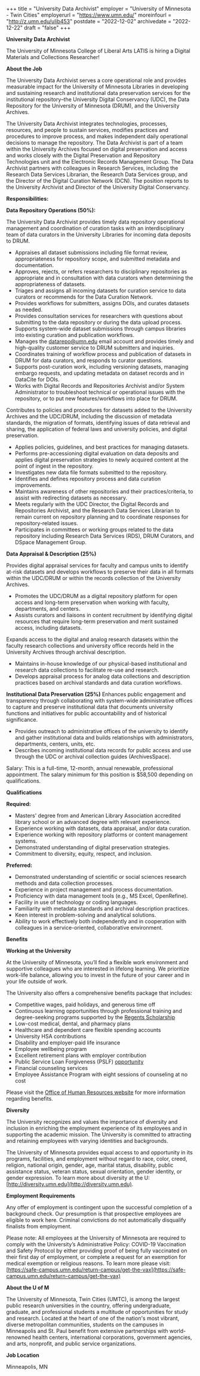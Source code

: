 +++
title = "University Data Archivist"
employer = "University of Minnesota - Twin Cities"
employerurl = "https://www.umn.edu/"
moreinfourl = "http://z.umn.edu/ulib453"
postdate = "2022-12-02"
archivedate = "2022-12-22"
draft = "false"
+++

**University Data Archivist**

The University of Minnesota College of Liberal Arts LATIS is hiring a Digital Materials and Collections Researcher! 

**About the Job**

The University Data Archivist serves a core operational role and provides measurable impact for the University of Minnesota Libraries in developing and sustaining research and institutional data preservation services for the institutional repository–the University Digital Conservancy (UDC), the Data Repository for the University of Minnesota (DRUM), and the University Archives.

The University Data Archivist integrates technologies, processes, resources, and people to sustain services, modifies practices and procedures to improve process, and makes independent daily operational decisions to manage the repository. The Data Archivist is part of a team within the University Archives focused on digital preservation and access and works closely with the Digital Preservation and Repository Technologies unit and the Electronic Records Management Group. The Data Archivist partners with colleagues in Research Services, including the Research Data Services Librarian, the Research Data Services group, and the Director of the Digital Curation Network (DCN). The position reports to the University Archivist and Director of the University Digital Conservancy.

**Responsibilities:**

**Data Repository Operations (50%):**

The University Data Archivist provides timely data repository operational management and coordination of curation tasks with an interdisciplinary team of data curators in the University Libraries for incoming data deposits to DRUM.

- Appraises all dataset submissions including file format review, appropriateness for repository scope, and submitted metadata and documentation.
- Approves, rejects, or refers researchers to disciplinary repositories as appropriate and in consultation with data curators when determining the appropriateness of datasets.
- Triages and assigns all incoming datasets for curation service to data curators or recommends for the Data Curation Network.
- Provides workflows for submitters, assigns DOIs, and curates datasets as needed.
- Provides consultation services for researchers with questions about submitting to the data repository or during the data upload process.
- Supports system-wide dataset submissions through campus libraries into existing curation and publication workflows.
- Manages the datarepo@umn.edu email account and provides timely and high-quality customer service to DRUM submitters and inquiries.
- Coordinates training of workflow process and publication of datasets in DRUM for data curators, and responds to curator questions.
- Supports post-curation work, including versioning datasets, managing embargo requests, and updating metadata on dataset records and in DataCite for DOIs.
- Works with Digital Records and Repositories Archivist and/or System Administrator to troubleshoot technical or operational issues with the repository, or to put new features/workflows into place for DRUM.

Contributes to policies and procedures for datasets added to the University Archives and the UDC/DRUM, including the discussion of metadata standards, the migration of formats, identifying issues of data retrieval and sharing, the application of federal laws and university policies, and digital preservation.

- Applies policies, guidelines, and best practices for managing datasets.
- Performs pre-accessioning digital evaluation on data deposits and applies digital preservation strategies to newly acquired content at the point of ingest in the repository.
- Investigates new data file formats submitted to the repository.
- Identifies and defines repository process and data curation improvements.
- Maintains awareness of other repositories and their practices/criteria, to assist with redirecting datasets as necessary.
- Meets regularly with the UDC Director, the Digital Records and Repositories Archivist, and the Research Data Services Librarian to remain current on repository planning and to coordinate responses for repository-related issues.
- Participates in committees or working groups related to the data repository including Research Data Services (RDS), DRUM Curators, and DSpace Management Group.


**Data Appraisal & Description (25%)**

Provides digital appraisal services for faculty and campus units to identify at-risk datasets and develops workflows to preserve their data in all formats within the UDC/DRUM or within the records collection of the University Archives.

- Promotes the UDC/DRUM as a digital repository platform for open access and long-term preservation when working with faculty, departments, and centers.
- Assists curators and liaisons in content recruitment by identifying digital resources that require long-term preservation and merit sustained access, including datasets.

Expands access to the digital and analog research datasets within the faculty research collections and university office records held in the University Archives through archival description.

- Maintains in-house knowledge of our physical-based institutional and research data collections to facilitate re-use and research.
- Develops appraisal process for analog data collections and description practices based on archival standards and data curation workflows.


**Institutional Data Preservation (25%)**
Enhances public engagement and transparency through collaborating with system-wide administrative offices to capture and preserve institutional data that documents university functions and initiatives for public accountability and of historical significance.

- Provides outreach to administrative offices of the university to identify and gather institutional data and builds relationships with administrators, departments, centers, units, etc.
- Describes incoming institutional data records for public access and use through the UDC or archival collection guides (ArchivesSpace).

Salary: This is a full-time, 12-month, annual renewable, professional appointment.  The salary minimum for this position is $58,500 depending on qualifications. 

**Qualifications**

**Required:**

- Masters' degree from and American Library Association accredited library school or an advanced degree with relevant experience.
- Experience working with datasets, data appraisal, and/or data curation.
- Experience working with repository platforms or content management systems.
- Demonstrated understanding of digital preservation strategies.
- Commitment to diversity, equity, respect, and inclusion.

**Preferred:**

- Demonstrated understanding of scientific or social sciences research methods and data collection processes.
- Experience in project management and process documentation.
- Proficiency with data management tools (e.g., MS Excel, OpenRefine).
- Facility in use of technology or coding languages.
- Familiarity with metadata standards and archival description practices.
- Keen interest in problem-solving and analytical solutions.
- Ability to work effectively both independently and in cooperation with colleagues in a service-oriented, collaborative environment.

**Benefits**

**Working at the University**

At the University of Minnesota, you’ll find a flexible work environment and supportive colleagues who are interested in lifelong learning.  We prioritize work-life balance, allowing you to invest in the future of your career and in your life outside of work.

The University also offers a comprehensive benefits package that includes:

- Competitive wages, paid holidays, and generous time off
- Continuous learning opportunities through professional training and degree-seeking programs supported by the [Regents Scholarship](https://onestop.umn.edu/finances/regents-scholarship-program)
- Low-cost medical, dental, and pharmacy plans
- Healthcare and dependent care flexible spending accounts
- University HSA contributions
- Disability and employer-paid life insurance
- Employee wellbeing program
- Excellent retirement plans with employer contribution
- Public Service Loan Forgiveness (PSLF) [opportunity](https://studentaid.gov/manage-loans/forgiveness-cancellation/public-service)
- Financial counseling services 
- Employee Assistance Program with eight sessions of counseling at no cost

Please visit the [Office of Human Resources website](https://z.umn.edu/BenefitsSummaries) for more information regarding benefits.


**Diversity**

The University recognizes and values the importance of diversity and inclusion in enriching the employment experience of its employees and in supporting the academic mission.  The University is committed to attracting and retaining employees with varying identities and backgrounds.

The University of Minnesota provides equal access to and opportunity in its programs, facilities, and employment without regard to race, color, creed, religion, national origin, gender, age, marital status, disability, public assistance status, veteran status, sexual orientation, gender identity, or gender expression.  To learn more about diversity at the U:  [http://diversity.umn.edu](http://diversity.umn.edu).

**Employment Requirements**

Any offer of employment is contingent upon the successful completion of a background check. Our presumption is that prospective employees are eligible to work here. Criminal convictions do not automatically disqualify finalists from employment.

Please note: All employees at the University of Minnesota are required to comply with the University’s Administrative Policy: COVID-19 Vaccination and Safety Protocol by either providing proof of being fully vaccinated on their first day of employment, or complete a request for an exemption for medical exemption or religious reasons. To learn more please visit:  [https://safe-campus.umn.edu/return-campus/get-the-vax](https://safe-campus.umn.edu/return-campus/get-the-vax)

**About the U of M**

The University of Minnesota, Twin Cities (UMTC), is among the largest public research universities in the country, offering undergraduate, graduate, and professional students a multitude of opportunities for study and research. Located at the heart of one of the nation's most vibrant, diverse metropolitan communities, students on the campuses in Minneapolis and St. Paul benefit from extensive partnerships with world-renowned health centers, international corporations, government agencies, and arts, nonprofit, and public service organizations.

**Job Location**

Minneapolis, MN
